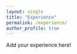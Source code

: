 ```yaml
---
layout: single
title: "Experience"
permalink: /experience/
author_profile: true
---
```


Add your experience here!
